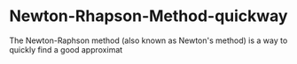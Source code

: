 # Newton-Rhapson-Method-quickway
The Newton-Raphson method (also known as Newton's method) is a way to quickly find a good approximat
